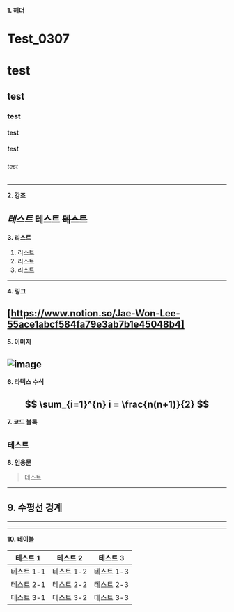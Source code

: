 **1. 헤더**


# Test_0307
# test
## test
### test
#### test
##### test
###### test
---
**2. 강조**

*테스트*
**테스트**
~~테스트~~
---
**3. 리스트**

1. 리스트
2. 리스트
3. 리스트
---
**4. 링크**

[https://www.notion.so/Jae-Won-Lee-55ace1abcf584fa79e3ab7b1e45048b4]
---

**5. 이미지**

![image](https://github.com/LeeJaeWon820/Test_0307/assets/159429403/90b45faf-2b66-469d-8503-433f29b969d8)
---

**6. 라텍스 수식**

$$
\sum_{i=1}^{n} i = \frac{n(n+1)}{2}
$$
---

**7. 코드 블록**

`테스트`
---
**8. 인용문**

> 테스트
---

**9. 수평선 경계**
---
---
---

**10. 테이블**

|  테스트 1 |  테스트 2 |   테스트 3 |
| ----------| --------- | --------- |
| 테스트 1-1 | 테스트 1-2 | 테스트 1-3 |
| 테스트 2-1 | 테스트 2-2 | 테스트 2-3 |
| 테스트 3-1 | 테스트 3-2 | 테스트 3-3 | 
